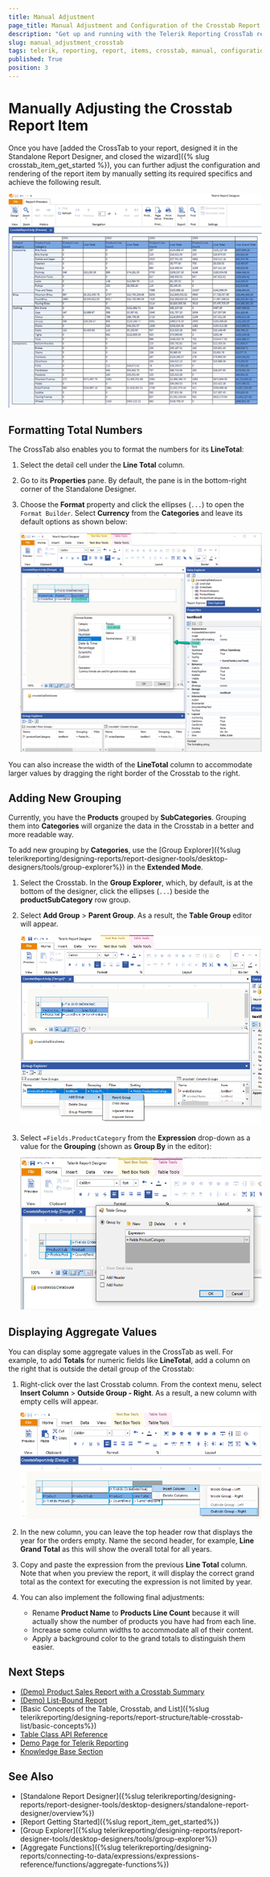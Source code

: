 ```yaml
---
title: Manual Adjustment  
page_title: Manual Adjustment and Configuration of the Crosstab Report Item
description: "Get up and running with the Telerik Reporting CrossTab report item, and further adjust its configuration and rendering by manually configuring its required specifics."
slug: manual_adjustment_crosstab
tags: telerik, reporting, report, items, crosstab, manual, configuration, config, adjust
published: True
position: 3
---
```


# Manually Adjusting the Crosstab Report Item

Once you have [added the CrossTab to your report, designed it in the Standalone Report Designer, and closed the wizard]({% slug crosstab_item_get_started %}), you can further adjust the configuration and rendering of the report item by manually setting its required specifics and achieve the following result.

![The final Crosstab created with the Standalone Designer](images/CrosstabFinal.png)

## Formatting Total Numbers  

The CrossTab also enables you to format the numbers for its **LineTotal**: 

1. Select the detail cell under the **Line Total** column.
1. Go to its **Properties** pane. By default, the pane is in the bottom-right corner of the Standalone Designer. 
1. Choose the **Format** property and click the ellipses (`...`) to open the `Format Builder`. Select **Currency** from the **Categories** and leave its default options as shown below:

	![Manually adjusting the Crosstab in Standalone Designer - Format Currency](images/CrosstabFormatCell.png)

You can also increase the width of the **LineTotal** column to accommodate larger values by dragging the right border of the Crosstab to the right.

## Adding New Grouping 

Currently, you have the **Products** grouped by **SubCategories**. Grouping them into **Categories** will organize the data in the Crosstab in a better and more readable way. 

To add new grouping by **Categories**, use the [Group Explorer]({%slug telerikreporting/designing-reports/report-designer-tools/desktop-designers/tools/group-explorer%}) in the **Extended Mode**.

1. Select the Crosstab. In the **Group Explorer**, which, by default, is at the bottom of the designer, click the ellipses (`...`) beside the **productSubCategory** row group.

1. Select **Add Group** > **Parent Group**. As a result, the **Table Group** editor will appear. 

	![Crosstab in Standalone Designer - Add Parent Row Group Manually](images/CrosstabAddParentRowGroup.png)

1. Select `=Fields.ProductCategory` from the **Expression** drop-down as a value for the **Grouping** (shown as **Group By** in the editor):

	![Crosstab in Standalone Designer - Add Grouping to the new Parent Row Group](images/CrosstabParentRowGroupGrouping.png)

## Displaying Aggregate Values  

You can display some aggregate values in the CrossTab as well. For example, to add **Totals** for numeric fields like **LineTotal**, add a column on the right that is outside the detail group of the Crosstab:

1. Right-click over the last Crosstab column. From the context menu, select **Insert Column** > **Outside Group - Right**. As a result, a new column with empty cells will appear.

	![Crosstab in Standalone Designer - Add New Column outside the Group](images/CrosstabAddColumnOutsideGroup.png)

1. In the new column, you can leave the top header row that displays the year for the orders empty. Name the second header, for example, **Line Grand Total** as this will show the overall total for all years.

1. Copy and paste the expression from the previous **Line Total** column. Note that when you preview the report, it will display the correct grand total as the context for executing the expression is not limited by year.

1. You can also implement the following final adjustments:

	* Rename **Product Name** to **Products Line Count** because it will actually show the number of products you have had from each line. 
	* Increase some column widths to accommodate all of their content.
	* Apply a background color to the grand totals to distinguish them easier.

## Next Steps

* [(Demo) Product Sales Report with a Crosstab Summary](https://demos.telerik.com/reporting/product-sales)
* [(Demo) List-Bound Report](https://demos.telerik.com/reporting/list-bound-report)
* [Basic Concepts of the Table, Crosstab, and List]({%slug telerikreporting/designing-reports/report-structure/table-crosstab-list/basic-concepts%})
* [Table Class API Reference](/api/telerik.reporting.table)
* [Demo Page for Telerik Reporting](https://demos.telerik.com/reporting) 
* [Knowledge Base Section](/knowledge-base)

## See Also

* [Standalone Report Designer]({%slug telerikreporting/designing-reports/report-designer-tools/desktop-designers/standalone-report-designer/overview%})
* [Report Getting Started]({%slug report_item_get_started%})
* [Group Explorer]({%slug telerikreporting/designing-reports/report-designer-tools/desktop-designers/tools/group-explorer%})
* [Aggregate Functions]({%slug telerikreporting/designing-reports/connecting-to-data/expressions/expressions-reference/functions/aggregate-functions%})
